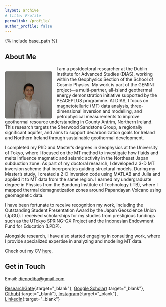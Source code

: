 ```yaml
---
layout: archive
# title: Profile
permalink: /profile/
author_profile: false
---
```


{% include base_path %}

## About Me

<img src="/images/Profile 20241005_cropped.JPG" style="width:30%; float:left; border-radius: 5px; margin-right: 1em; margin-top: 1.2em; margin-bottom: 0em">

I am a postdoctoral researcher at the Dublin Institute for Advanced Studies (DIAS), working within the Geophysics Section of the School of Cosmic Physics. My work is part of the GEMINI project—a multi-partner, all-island geothermal energy demonstration initiative supported by the PEACEPLUS programme. At DIAS, I focus on magnetotelluric (MT) data analysis, three-dimensional inversion and modelling, and petrophysical measurements to improve geothermal resource understanding in County Antrim, Northern Ireland. This research targets the Sherwood Sandstone Group, a regionally significant aquifer, and aims to support decarbonization goals for Ireland and Northern Ireland through sustainable geothermal development.

I completed my PhD and Master’s degrees in Geophysics at the University of Tokyo, where I focused on the MT method to investigate how fluids and melts influence magmatic and seismic activity in the Northeast Japan subduction zone. As part of my doctoral research, I developed a 3-D MT inversion scheme that incorporates guiding structural models. During my Master’s study, I created a 2-D inversion code using MATLAB and Julia and applied it to MT data from the same region. I earned my undergraduate degree in Physics from the Bandung Institute of Technology (ITB), where I mapped thermal demagnetization zones around Papandayan Volcano using geomagnetic data.

I have been fortunate to receive recognition my work, including the Outstanding Student Presentation Award by the Japan Geoscience Union (JpGU). I received scholarships for my studies from prestigious fundings such as the UTokyo SPRING-GX Project and the Indonesian Endowment Fund for Education (LPDP).

Alongside research, I have also started engaging in consulting work, where I provide specialized expertise in analyzing and modeling MT data.

Check out my CV [here](/files/CVDienoDiba_20241223.pdf).

## Get in Touch

Email: dienodiba@gmail.com

[ResearchGate](https://www.researchgate.net/profile/Dieno-Diba-2){:target="_blank"}, 
[Google Scholar](https://scholar.google.com/citations?user=p5K7lDUAAAAJ&hl=en){:target="_blank"}, 
[Github](https://github.com/dienodiba){:target="_blank"}, 
[Instagram](https://www.instagram.com/dienodiba){:target="_blank"}, 
[LinkedIn](https://linkedin.com/in/dienodiba){:target="_blank"}
